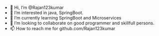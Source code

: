 - 👋 Hi, I’m @Rajan123kumar
- 👀 I’m interested in java, SpringBoot.
- 🌱 I’m currently learning SpringBoot and Microservices
- 💞️ I’m looking to collaborate on good programmer and skillfull persons.
- 📫 How to reach me for github.com/Rajan123kumar

<!---
Rajan123kumar/Rajan123kumar is a ✨ special ✨ repository because its `README.md` (this file) appears on your GitHub profile.
You can click the Preview link to take a look at your changes.
--->
